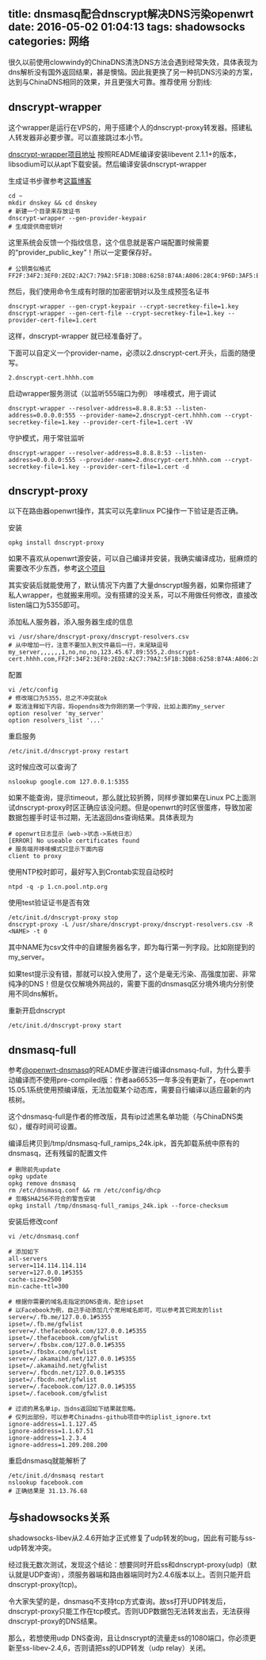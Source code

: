 title: dnsmasq配合dnscrypt解决DNS污染openwrt
date: 2016-05-02 01:04:13
tags: shadowsocks
categories: 网络
---
很久以前使用clowwindy的ChinaDNS清洗DNS方法会遇到经常失效，具体表现为dns解析没有国外返回结果，甚是懊恼。因此我更换了另一种抗DNS污染的方案，达到与ChinaDNS相同的效果，并且更强大可靠。推荐使用
分割线:
<!-- more -->
## dnscrypt-wrapper

这个wrapper是运行在VPS的，用于搭建个人的dnscrypt-proxy转发器。搭建私人转发器非必要步骤。可以直接跳过本小节。

[dnscrypt-wrapper项目地址](https://github.com/Cofyc/dnscrypt-wrapper)
按照README编译安装libevent 2.1.1+的版本，libsodium可以从apt下载安装。然后编译安装dnscrypt-wrapper

生成证书步骤参考[这篇博客](https://www.logcg.com/archives/981.html)

	cd ~
	mkdir dnskey && cd dnskey
	# 新建一个目录来存放证书
	dnscrypt-wrapper --gen-provider-keypair
	# 生成提供商密钥对

这里系统会反馈一个指纹信息，这个信息就是客户端配置时候需要的“provider_public_key”！所以一定要保存好。

	# 公钥类似格式
	FF2F:34F2:3EF0:2ED2:A2C7:79A2:5F1B:3DB8:6258:B74A:A806:28C4:9F6D:3AF5:E4D8:61DA
	
然后，我们使用命令生成有时限的加密密钥对以及生成预签名证书

	dnscrypt-wrapper --gen-crypt-keypair --crypt-secretkey-file=1.key
	dnscrypt-wrapper --gen-cert-file --crypt-secretkey-file=1.key --provider-cert-file=1.cert

这样，dnscrypt-wrapper 就已经准备好了。

下面可以自定义一个provider-name，必须以2.dnscrypt-cert.开头，后面的随便写。

	2.dnscrypt-cert.hhhh.com

启动wrapper服务测试（以监听555端口为例）
哆嗦模式，用于调试

	dnscrypt-wrapper --resolver-address=8.8.8.8:53 --listen-address=0.0.0.0:555 --provider-name=2.dnscrypt-cert.hhhh.com --crypt-secretkey-file=1.key --provider-cert-file=1.cert -VV

守护模式，用于常驻监听

	dnscrypt-wrapper --resolver-address=8.8.8.8:53 --listen-address=0.0.0.0:555 --provider-name=2.dnscrypt-cert.hhhh.com --crypt-secretkey-file=1.key --provider-cert-file=1.cert -d

## dnscrypt-proxy

以下在路由器openwrt操作，其实可以先拿linux PC操作一下验证是否正确。

安装

	opkg install dnscrypt-proxy

如果不喜欢从openwrt源安装，可以自己编译并安装，我确实编译成功，挺麻烦的需要改不少东西，参考[这个项目](https://github.com/damianorenfer/dnscrypt-proxy-openwrt)

其实安装后就能使用了，默认情况下内置了大量dnscrypt服务器，如果你搭建了私人wrapper，也就搬来用呗。没有搭建的没关系，可以不用做任何修改，直接改listen端口为5355即可。

添加私人服务器，添入服务器生成的信息

	vi /usr/share/dnscrypt-proxy/dnscrypt-resolvers.csv
	# 从中增加一行，注意不要加入到文件最后一行，末尾缺逗号
	my_server,,,,,,1,no,no,no,123.45.67.89:555,2.dnscrypt-cert.hhhh.com,FF2F:34F2:3EF0:2ED2:A2C7:79A2:5F1B:3DB8:6258:B74A:A806:28C4:9F6D:3AF5:E4D8:61DA,

配置

	vi /etc/config
	# 修改端口为5355，总之不冲突就ok
	# 取消注释如下内容，将opendns改为你刚的第一个字段，比如上面的my_server
	option resolver 'my_server'
	option resolvers_list '...'

重启服务

	/etc/init.d/dnscrypt-proxy restart
	
这时候应改可以查询了

	nslookup google.com 127.0.0.1:5355

如果不能查询，提示timeout，那么就比较折腾，同样步骤如果在Linux PC上面测试dnscrypt-proxy时区正确应该没问题。但是openwrt的时区很蛋疼，导致加密数据包握手时证书过期，无法返回dns查询结果。具体表现为

	# openwrt日志显示（web->状态->系统日志）
	[ERROR] No useable certificates found
	# 服务端开哆嗦模式只显示下面内容
	client to proxy

使用NTP校时即可，最好写入到Crontab实现自动校时

	ntpd -q -p 1.cn.pool.ntp.org

使用test验证证书是否有效

	/etc/init.d/dnscrypt-proxy stop
	dnscrypt-proxy -L /usr/share/dnscrypt-proxy/dnscrypt-resolvers.csv -R <NAME> -t 0

其中NAME为csv文件中的自建服务器名字，即为每行第一列字段。比如刚提到的my_server。

如果test提示没有错，那就可以投入使用了，这个是毫无污染、高强度加密、非常纯净的DNS！但是仅仅解境外网战的，需要下面的dnsmasq区分境外境内分别使用不同dns解析。

重新开启dnscrypt

	/etc/init.d/dnscrypt-proxy start

## dnsmasq-full

参考[@openwrt-dnsmasq](https://github.com/aa65535/openwrt-dnsmasq)的README步骤进行编译dnsmasq-full，为什么要手动编译而不使用pre-compiled版：作者aa66535一年多没有更新了，在openwrt 15.05.1系统使用预编译版，无法加载某个动态库，需要自行编译以适应最新的内核树。

这个dnsmasq-full是作者的修改版，具有ip过滤黑名单功能（与ChinaDNS类似），缓存时间可设置。

编译后拷贝到/tmp/dnsmasq-full_ramips_24k.ipk，首先卸载系统中原有的dnsmasq，还有残留的配置文件

	# 删除前先update
	opkg update
	opkg remove dnsmasq
	rm /etc/dnsmasq.conf && rm /etc/config/dhcp
	# 忽略SHA256不符合的警告安装
	opkg install /tmp/dnsmasq-full_ramips_24k.ipk --force-checksum
	
安装后修改conf

	vi /etc/dnsmasq.conf
	
	# 添加如下
	all-servers
	server=114.114.114.114
	server=127.0.0.1#5355
	cache-size=2500
	min-cache-ttl=300
	
	# 根据你需要的域名走指定的DNS查询，配合ipset
	# 以Facebook为例，自己手动添加几个常用域名即可，可以参考其它网友的list
	server=/.fb.me/127.0.0.1#5355
	ipset=/.fb.me/gfwlist
	server=/.thefacebook.com/127.0.0.1#5355
	ipset=/.thefacebook.com/gfwlist
	server=/.fbsbx.com/127.0.0.1#5355
	ipset=/.fbsbx.com/gfwlist
	server=/.akamaihd.net/127.0.0.1#5355
	ipset=/.akamaihd.net/gfwlist
	server=/.fbcdn.net/127.0.0.1#5355
	ipset=/.fbcdn.net/gfwlist
	server=/.facebook.com/127.0.0.1#5355
	ipset=/.facebook.com/gfwlist
	
	# 过滤的黑名单ip，当dns返回如下结果就忽略。
	# 仅列出部份，可以参考Chinadns-github项目中的iplist_ignore.txt
	ignore-address=1.1.127.45
	ignore-address=1.1.67.51
	ignore-address=1.2.3.4
	ignore-address=1.209.208.200

重启dnsmasq就能解析了

	/etc/init.d/dnsmasq restart
	nslookup facebook.com
	# 正确结果是 31.13.76.68

## 与shadowsocks关系

shadowsocks-libev从2.4.6开始才正式修复了udp转发的bug，因此有可能与ss-udp转发冲突。

经过我无数次测试，发现这个结论：想要同时开启ss和dnscrypt-proxy(udp)（默认就是UDP查询），须服务器端和路由器端同时为2.4.6版本以上。否则只能开启dnscrypt-proxy(tcp)。

令大家失望的是，dnsmasq不支持tcp方式查询。故ss打开UDP转发后，dnscrypt-proxy只能工作在tcp模式。否则UDP数据包无法转发出去，无法获得dnscrypt-proxy的DNS结果。

那么，若想使用udp DNS查询，且让dnscrypt的流量走ss的1080端口，你必须更新至ss-libev-2.4,6，否则请把ss的UDP转发（udp relay）关闭。